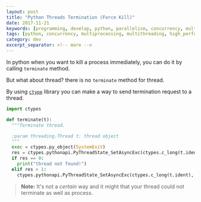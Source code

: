 ```yaml
---
layout: post
title: "Python Threads Termination (Force Kill)"
date: 2017-11-21
keywords: [programming, develop, python, parallelism, concurrency, multiprocessing, thread, multithreading, high_performance]
tags: [python, concurrency, multiprocessing, multithreading, high_performance]
category: dev
excerpt_separator: <!-- more -->
---
```

In python when you want to kill a process immediately, you can do it by calling `terminate` method.

But what about thread? there is no `terminate` method for thread.<!-- more -->

By using <a href="https://docs.python.org/3/library/ctypes.html" target="_blank">`ctype`</a> library you can make a way to send termination request to a thread.

```python
import ctypes

def terminate(t):
  """Terminate thread.

  :param threading.Thread t: thread object
  """
  exec = ctypes.py_object(SystemExit)
  res = ctypes.pythonapi.PyThreadState_SetAsyncExc(ctypes.c_long(t.ident), exec))
  if res == 0:
    print("thread not found!")
  elif res > 1:
    ctypes.pythonapi.PyThreadState_SetAsyncExc(ctypes.c_long(t.ident), None))
```

> **Note:** It's not a *certain* way and it might that your thread could not terminate as well as process.
